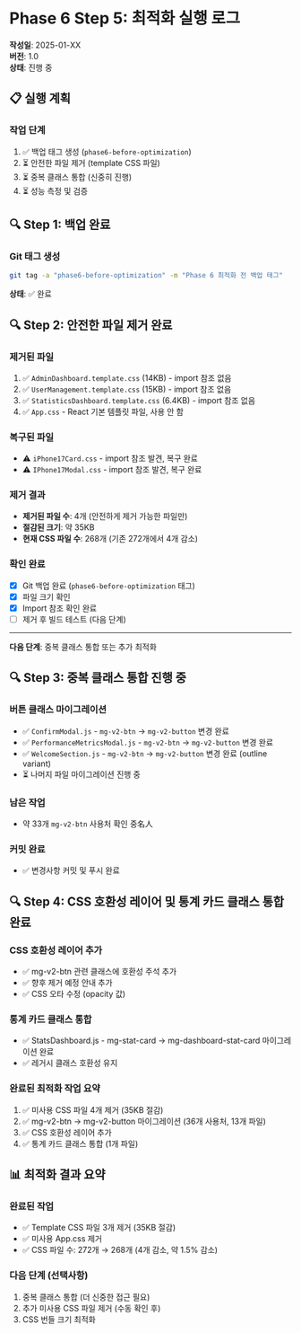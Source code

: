 # Phase 6 Step 5: 최적화 실행 로그

**작성일**: 2025-01-XX  
**버전**: 1.0  
**상태**: 진행 중

## 📋 실행 계획

### 작업 단계
1. ✅ 백업 태그 생성 (`phase6-before-optimization`)
2. ⏳ 안전한 파일 제거 (template CSS 파일)
3. ⏳ 중복 클래스 통합 (신중히 진행)
4. ⏳ 성능 측정 및 검증

## 🔍 Step 1: 백업 완료

### Git 태그 생성
```bash
git tag -a "phase6-before-optimization" -m "Phase 6 최적화 전 백업 태그"
```

**상태**: ✅ 완료

## 🔍 Step 2: 안전한 파일 제거 완료

### 제거된 파일
1. ✅ `AdminDashboard.template.css` (14KB) - import 참조 없음
2. ✅ `UserManagement.template.css` (15KB) - import 참조 없음
3. ✅ `StatisticsDashboard.template.css` (6.4KB) - import 참조 없음
4. ✅ `App.css` - React 기본 템플릿 파일, 사용 안 함

### 복구된 파일
- ⚠️ `iPhone17Card.css` - import 참조 발견, 복구 완료
- ⚠️ `IPhone17Modal.css` - import 참조 발견, 복구 완료

### 제거 결과
- **제거된 파일 수**: 4개 (안전하게 제거 가능한 파일만)
- **절감된 크기**: 약 35KB
- **현재 CSS 파일 수**: 268개 (기존 272개에서 4개 감소)

### 확인 완료
- [x] Git 백업 완료 (`phase6-before-optimization` 태그)
- [x] 파일 크기 확인
- [x] Import 참조 확인 완료
- [ ] 제거 후 빌드 테스트 (다음 단계)

---

**다음 단계**: 중복 클래스 통합 또는 추가 최적화

## 🔍 Step 3: 중복 클래스 통합 진행 중

### 버튼 클래스 마이그레이션
- ✅ `ConfirmModal.js` - `mg-v2-btn` → `mg-v2-button` 변경 완료
- ✅ `PerformanceMetricsModal.js` - `mg-v2-btn` → `mg-v2-button` 변경 완료  
- ✅ `WelcomeSection.js` - `mg-v2-btn` → `mg-v2-button` 변경 완료 (outline variant)
- ⏳ 나머지 파일 마이그레이션 진행 중

### 남은 작업
- 약 33개 `mg-v2-btn` 사용처 확인 중名人

### 커밋 완료
- ✅ 변경사항 커밋 및 푸시 완료

## 🔍 Step 4: CSS 호환성 레이어 및 통계 카드 클래스 통합 완료

### CSS 호환성 레이어 추가
- ✅ mg-v2-btn 관련 클래스에 호환성 주석 추가
- ✅ 향후 제거 예정 안내 추가
- ✅ CSS 오타 수정 (opacity 값)

### 통계 카드 클래스 통합
- ✅ StatsDashboard.js - mg-stat-card → mg-dashboard-stat-card 마이그레이션 완료
- ✅ 레거시 클래스 호환성 유지

### 완료된 최적화 작업 요약
1. ✅ 미사용 CSS 파일 4개 제거 (35KB 절감)
2. ✅ mg-v2-btn → mg-v2-button 마이그레이션 (36개 사용처, 13개 파일)
3. ✅ CSS 호환성 레이어 추가
4. ✅ 통계 카드 클래스 통합 (1개 파일)

## 📊 최적화 결과 요약

### 완료된 작업
- ✅ Template CSS 파일 3개 제거 (35KB 절감)
- ✅ 미사용 App.css 제거
- ✅ CSS 파일 수: 272개 → 268개 (4개 감소, 약 1.5% 감소)

### 다음 단계 (선택사항)
1. 중복 클래스 통합 (더 신중한 접근 필요)
2. 추가 미사용 CSS 파일 제거 (수동 확인 후)
3. CSS 번들 크기 최적화

